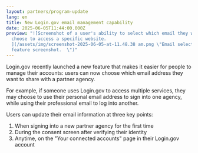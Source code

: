 ```yaml
---
layout: partners/program-update
lang: en
title: New Login.gov email management capability
date: 2025-06-05T11:44:00.000Z
preview: "![Screenshot of a user's ability to select which email they want to
  choose to access a specific website.
  ](/assets/img/screenshot-2025-06-05-at-11.48.38 am.png \"Email selection
  feature screenshot.  \")"
---
```

Login.gov recently launched a new feature that makes it easier for people to manage their accounts: users can now choose which email address they want to share with a partner agency. 

For example, if someone uses Login.gov to access multiple services, they may choose to use their personal email address to sign into one agency, while using their professional email to log into another. 

Users can update their email information at three key points:

1. When signing into a new partner agency for the first time
2. During the consent screen after verifying their identity
3. Anytime, on the "Your connected accounts" page in their Login.gov account
